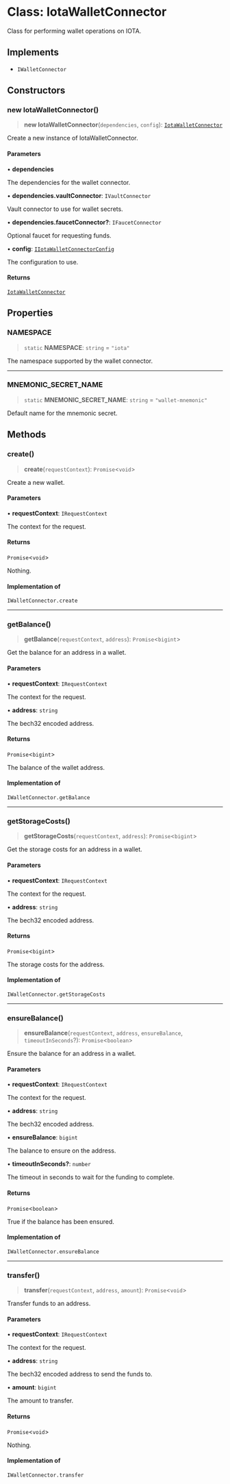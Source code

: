 # Class: IotaWalletConnector

Class for performing wallet operations on IOTA.

## Implements

- `IWalletConnector`

## Constructors

### new IotaWalletConnector()

> **new IotaWalletConnector**(`dependencies`, `config`): [`IotaWalletConnector`](IotaWalletConnector.md)

Create a new instance of IotaWalletConnector.

#### Parameters

• **dependencies**

The dependencies for the wallet connector.

• **dependencies.vaultConnector**: `IVaultConnector`

Vault connector to use for wallet secrets.

• **dependencies.faucetConnector?**: `IFaucetConnector`

Optional faucet for requesting funds.

• **config**: [`IIotaWalletConnectorConfig`](../interfaces/IIotaWalletConnectorConfig.md)

The configuration to use.

#### Returns

[`IotaWalletConnector`](IotaWalletConnector.md)

## Properties

### NAMESPACE

> `static` **NAMESPACE**: `string` = `"iota"`

The namespace supported by the wallet connector.

***

### MNEMONIC\_SECRET\_NAME

> `static` **MNEMONIC\_SECRET\_NAME**: `string` = `"wallet-mnemonic"`

Default name for the mnemonic secret.

## Methods

### create()

> **create**(`requestContext`): `Promise`\<`void`\>

Create a new wallet.

#### Parameters

• **requestContext**: `IRequestContext`

The context for the request.

#### Returns

`Promise`\<`void`\>

Nothing.

#### Implementation of

`IWalletConnector.create`

***

### getBalance()

> **getBalance**(`requestContext`, `address`): `Promise`\<`bigint`\>

Get the balance for an address in a wallet.

#### Parameters

• **requestContext**: `IRequestContext`

The context for the request.

• **address**: `string`

The bech32 encoded address.

#### Returns

`Promise`\<`bigint`\>

The balance of the wallet address.

#### Implementation of

`IWalletConnector.getBalance`

***

### getStorageCosts()

> **getStorageCosts**(`requestContext`, `address`): `Promise`\<`bigint`\>

Get the storage costs for an address in a wallet.

#### Parameters

• **requestContext**: `IRequestContext`

The context for the request.

• **address**: `string`

The bech32 encoded address.

#### Returns

`Promise`\<`bigint`\>

The storage costs for the address.

#### Implementation of

`IWalletConnector.getStorageCosts`

***

### ensureBalance()

> **ensureBalance**(`requestContext`, `address`, `ensureBalance`, `timeoutInSeconds`?): `Promise`\<`boolean`\>

Ensure the balance for an address in a wallet.

#### Parameters

• **requestContext**: `IRequestContext`

The context for the request.

• **address**: `string`

The bech32 encoded address.

• **ensureBalance**: `bigint`

The balance to ensure on the address.

• **timeoutInSeconds?**: `number`

The timeout in seconds to wait for the funding to complete.

#### Returns

`Promise`\<`boolean`\>

True if the balance has been ensured.

#### Implementation of

`IWalletConnector.ensureBalance`

***

### transfer()

> **transfer**(`requestContext`, `address`, `amount`): `Promise`\<`void`\>

Transfer funds to an address.

#### Parameters

• **requestContext**: `IRequestContext`

The context for the request.

• **address**: `string`

The bech32 encoded address to send the funds to.

• **amount**: `bigint`

The amount to transfer.

#### Returns

`Promise`\<`void`\>

Nothing.

#### Implementation of

`IWalletConnector.transfer`

